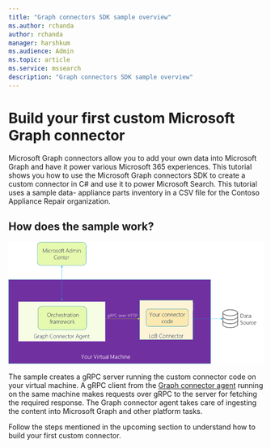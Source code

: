 ```yaml
---
title: "Graph connectors SDK sample overview"
ms.author: rchanda
author: rchanda
manager: harshkum
ms.audience: Admin
ms.topic: article
ms.service: mssearch
description: "Graph connectors SDK sample overview"
---
```


# Build your first custom Microsoft Graph connector

Microsoft Graph connectors allow you to add your own data into Microsoft Graph and have it power various Microsoft 365 experiences.
This tutorial shows you how to use the Microsoft Graph connectors SDK to create a custom connector in C# and use it to power Microsoft Search. This tutorial uses a sample data- appliance parts inventory in a CSV file for the Contoso Appliance Repair organization.

## How does the sample work?

![Architecture of sdk based connectors](media/connectors-sdk/architecture.png)

The sample creates a gRPC server running the custom connector code on your virtual machine. A gRPC client from the [Graph connector agent](/microsoftsearch/graph-connector-agent) running on the same machine makes requests over gRPC to the server for fetching the required response. The Graph connector agent takes care of ingesting the content into Microsoft Graph and other platform tasks.

Follow the steps mentioned in the upcoming section to understand how to build your first custom connector.
